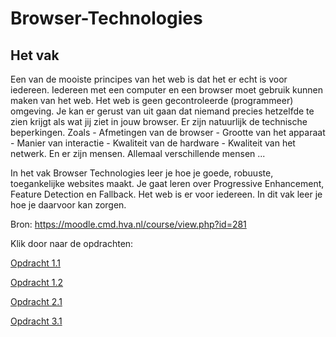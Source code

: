 # Browser-Technologies

## Het vak

Een van de mooiste principes van het web is dat het er echt is voor iedereen. Iedereen met een computer en een browser moet gebruik kunnen maken van het web. Het web is geen gecontroleerde (programmeer) omgeving. Je kan er gerust van uit gaan dat niemand precies hetzelfde te zien krijgt als wat jij ziet in jouw browser. Er zijn natuurlijk de technische beperkingen. Zoals - Afmetingen van de browser - Grootte van het apparaat - Manier van interactie - Kwaliteit van de hardware - Kwaliteit van het netwerk. En er zijn mensen. Allemaal verschillende mensen ...

In het vak Browser Technologies leer je hoe je goede, robuuste, toegankelijke websites maakt. Je gaat leren over Progressive Enhancement, Feature Detection en Fallback. Het web is er voor iedereen. In dit vak leer je hoe je daarvoor kan zorgen.

Bron: https://moodle.cmd.hva.nl/course/view.php?id=281

Klik door naar de opdrachten:

[Opdracht 1.1](https://github.com/pierman1/Browser-Technologies/blob/master/1.1.breek-het-web/browser.technologies.presentatie.pdf)

[Opdracht 1.2](https://github.com/pierman1/Browser-Technologies/tree/master/1.2.funda-fork)

[Opdracht 2.1](https://github.com/pierman1/Browser-Technologies/tree/master/2.1.feature-detection)

[Opdracht 3.1](https://github.com/pierman1/Browser-Technologies/tree/master/3.1.progressive-enhanced-browser-technologies)